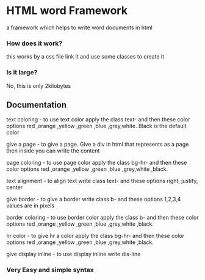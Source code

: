 # HTML word Framework

a framework which helps to write word documents in html

### How does it work?

this works by a css file link it and use some classes to create it 

### Is it large?

No, this is only 2kilobytes

## Documentation

text coloring - to use text color apply the class text- and then these color options red ,orange ,yellow ,green ,blue ,grey,white. Black is the default color

give a page - to give a page. Give a div in html that represents as a page then inside you can write the content

page coloring - to use page color apply the class bg-hr- and then these color options red ,orange ,yellow ,green ,blue ,grey,white ,black.

text alignment - to align text write class text- and these options right, justify, center

give border - to give a border write class b- and these options 1,2,3,4 values are in pixels

border coloring - to use border color apply the class b- and then these color options red ,orange ,yellow ,green ,blue ,grey,white ,black.

hr color - to give hr a color apply the class bg-hr- and then these color options red ,orange ,yellow ,green ,blue ,grey,white ,black.

give display inline - to use display inline write dis-line 

### Very Easy and simple syntax